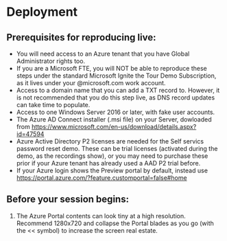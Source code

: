 # Deployment

## Prerequisites for reproducing live:

- You will need access to an Azure tenant that you have Global Administrator rights too.
- If you are a Microsoft FTE, you will NOT be able to reproduce these steps under the standard Microsoft Ignite the Tour Demo Subscription, as it lives under your @microsoft.com work account.
- Access to a domain name that you can add a TXT record to. However, it is not recommended that you do this step live, as DNS record updates can take time to populate.
- Access to one Windows Server 2016 or later, with fake user accounts.
- The Azure AD Connect installer (.msi file) on your Server, dowloaded from https://www.microsoft.com/en-us/download/details.aspx?id=47594 
- Azure Active Directory P2 licenses are needed for the Self servics password reset demo. These can be trial licenses (activated during the demo, as the recordings show), or you may need to purchase these prior if your Azure tenant has already used a AAD P2 trial before.  
- If your Azure login shows the Preview portal by default, instead use https://portal.azure.com/?feature.customportal=false#home


## Before your session begins:

1.	The Azure Portal contents can look tiny at a high resolution. Recommend 1280x720 and collapse the Portal blades as you go (with the << symbol) to increase the screen real estate.
